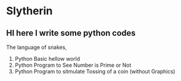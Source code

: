 # Slytherin
## HI here I write some python codes 
The language of snakes,
1. Python Basic hellow world
2. Python Program to See Number is Prime or Not
3. Python Program to sitmulate Tossing of a coin (without Graphics)
